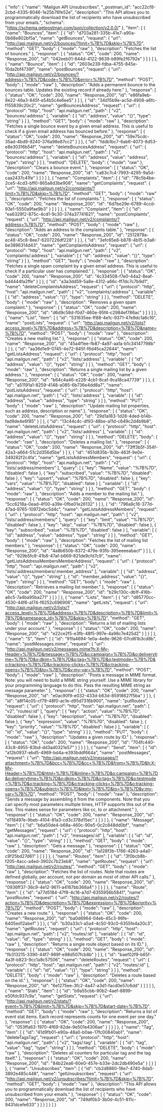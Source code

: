 {
  "info": {
    "name": "Mailgun API Unsubscribes",
    "_postman_id": "acc22cf8-2cbd-4335-8046-1e25b76fe52e",
    "description": "This API allows you to programmatically download the list of recipients who have unsubscribed from your emails.",
    "schema": "https://schema.getpostman.com/json/collection/v2.0.0/"
  },
  "item": [
    {
      "name": "Bounces",
      "item": [
        {
          "id": "d703a281-335b-41e7-a90a-0b68e802bf5a",
          "name": "getBounces",
          "request": {
            "url": "http://api.mailgun.net/v2/bounces/?limit=%7B%7D&skip=%7B%7D",
            "method": "GET",
            "body": {
              "mode": "raw"
            },
            "description": "Fetches the list of bounces."
          },
          "response": [
            {
              "status": "OK",
              "code": 200,
              "name": "Response_200",
              "id": "042eeb01-844d-4122-9639-b89fe2f6792e"
            }
          ]
        }
      ]
    },
    {
      "name": "Bounce",
      "item": [
        {
          "id": "2603e239-fdba-4755-845e-10da2bf4739f",
          "name": "postBounces",
          "request": {
            "url": "http://api.mailgun.net/v2/bounces/?address=%7B%7D&code=%7B%7D&error=%7B%7D",
            "method": "POST",
            "body": {
              "mode": "raw"
            },
            "description": "Adds a permanent bounce to the bounces table. Updates the existing record if already here."
          },
          "response": [
            {
              "status": "OK",
              "code": 200,
              "name": "Response_200",
              "id": "e86fa9eb-8e22-46a3-845f-e54b5c4e6ee5"
            }
          ]
        },
        {
          "id": "34d15b9e-ac5d-4908-a6fc-f155839c20c2",
          "name": "getBouncesAddress",
          "request": {
            "url": {
              "protocol": "http",
              "host": "api.mailgun.net",
              "path": [
                "v2",
                "bounces/:address"
              ],
              "variable": [
                {
                  "id": "address",
                  "value": "{}",
                  "type": "string"
                }
              ]
            },
            "method": "GET",
            "body": {
              "mode": "raw"
            },
            "description": "Fetches a single bounce event by a given email address. This is useful to check if a given email address has bounced before."
          },
          "response": [
            {
              "status": "OK",
              "code": 200,
              "name": "Response_200",
              "id": "59e75cdc-35ad-4bd9-8240-376a98e87cc2"
            }
          ]
        },
        {
          "id": "fddb1bc7-6ab6-4073-8d53-e8e30316b54f",
          "name": "deleteBouncesAddress",
          "request": {
            "url": {
              "protocol": "http",
              "host": "api.mailgun.net",
              "path": [
                "v2",
                "bounces/:address"
              ],
              "variable": [
                {
                  "id": "address",
                  "value": "address",
                  "type": "string"
                }
              ]
            },
            "method": "DELETE",
            "body": {
              "mode": "raw"
            },
            "description": "Clears a bounce event."
          },
          "response": [
            {
              "status": "OK",
              "code": 200,
              "name": "Response_200",
              "id": "ca63c7c4-7993-4295-9a5d-caa2437c41fe"
            }
          ]
        }
      ]
    },
    {
      "name": "Complaints",
      "item": [
        {
          "id": "78c5b4be-2ce5-4cd3-bff0-865a8d3be908",
          "name": "getComplaints",
          "request": {
            "url": "http://api.mailgun.net/v2/complaints/?limit=%7B%7D&skip=%7B%7D",
            "method": "GET",
            "body": {
              "mode": "raw"
            },
            "description": "Fetches the list of complaints."
          },
          "response": [
            {
              "status": "OK",
              "code": 200,
              "name": "Response_200",
              "id": "6d7be29e-6789-4ccd-93e1-5550a9fae9b3"
            }
          ]
        }
      ]
    },
    {
      "name": "Complaint",
      "item": [
        {
          "id": "ea6329f2-875c-4cd1-9c30-374a37741621",
          "name": "postComplaints",
          "request": {
            "url": "http://api.mailgun.net/v2/complaints/?address=%7B%7D",
            "method": "POST",
            "body": {
              "mode": "raw"
            },
            "description": "Adds an address to the complaints table."
          },
          "response": [
            {
              "status": "OK",
              "code": 200,
              "name": "Response_200",
              "id": "2512979a-ec48-45c8-8ee7-6207226df228"
            }
          ]
        },
        {
          "id": "3efc65e8-b878-4b15-b3a6-be3896314d43",
          "name": "getComplaintsAddress",
          "request": {
            "url": {
              "protocol": "http",
              "host": "api.mailgun.net",
              "path": [
                "v2",
                "complaints/:address"
              ],
              "variable": [
                {
                  "id": "address",
                  "value": "{}",
                  "type": "string"
                }
              ]
            },
            "method": "GET",
            "body": {
              "mode": "raw"
            },
            "description": "Fetches a single spam complaint by a given email address. This is useful to check if a particular user has complained."
          },
          "response": [
            {
              "status": "OK",
              "code": 200,
              "name": "Response_200",
              "id": "4c334508-f7e0-44a2-8eaf-bd4444fa2ffe"
            }
          ]
        },
        {
          "id": "a3a3dd59-5a8e-4312-a66c-ff7dc7c7b9d1",
          "name": "deleteComplaintsAddress",
          "request": {
            "url": {
              "protocol": "http",
              "host": "api.mailgun.net",
              "path": [
                "v2",
                "complaints/:address"
              ],
              "variable": [
                {
                  "id": "address",
                  "value": "{}",
                  "type": "string"
                }
              ]
            },
            "method": "DELETE",
            "body": {
              "mode": "raw"
            },
            "description": "Removes a given spam complaint."
          },
          "response": [
            {
              "status": "OK",
              "code": 200,
              "name": "Response_200",
              "id": "d6d9c58d-f0d7-460e-95f4-c2984ef786ac"
            }
          ]
        }
      ]
    },
    {
      "name": "List",
      "item": [
        {
          "id": "531635ee-ff88-4e1c-9371-47e9dc1a6c16",
          "name": "postLists",
          "request": {
            "url": "http://api.mailgun.net/v2/lists?access_level=%7B%7D&address=%7B%7D&description=%7B%7D&name=%7B%7D",
            "method": "POST",
            "body": {
              "mode": "raw"
            },
            "description": "Creates a new mailing list."
          },
          "response": [
            {
              "status": "OK",
              "code": 200,
              "name": "Response_200",
              "id": "45a4f1ee-fb87-4a97-aa1a-b1c34147798b"
            }
          ]
        },
        {
          "id": "aa36d1e9-0745-4e72-845f-f6d45ca22644",
          "name": "getListsAddress",
          "request": {
            "url": {
              "protocol": "http",
              "host": "api.mailgun.net",
              "path": [
                "v2",
                "lists/:address"
              ],
              "variable": [
                {
                  "id": "address",
                  "value": "{}",
                  "type": "string"
                }
              ]
            },
            "method": "GET",
            "body": {
              "mode": "raw"
            },
            "description": "Returns a single mailing list by a given address."
          },
          "response": [
            {
              "status": "OK",
              "code": 200,
              "name": "Response_200",
              "id": "b64c4a46-e228-4cb1-8caf-9ca18ca47739"
            }
          ]
        },
        {
          "id": "a51191a1-8259-4148-a085-6b736e4dd8a7",
          "name": "putListsAddress",
          "request": {
            "url": {
              "protocol": "http",
              "host": "api.mailgun.net",
              "path": [
                "v2",
                "lists/:address"
              ],
              "variable": [
                {
                  "id": "address",
                  "value": "address",
                  "type": "string"
                }
              ]
            },
            "method": "PUT",
            "body": {
              "mode": "raw"
            },
            "description": "Update mailing list properties, such as address, description or name"
          },
          "response": [
            {
              "status": "OK",
              "code": 200,
              "name": "Response_200",
              "id": "29d1a183-1d28-4ded-b14b-fad9de4e6f85"
            }
          ]
        },
        {
          "id": "13c44c4c-df93-48be-a11d-c649c2d4b9b8",
          "name": "deleteListsAddress",
          "request": {
            "url": {
              "protocol": "http",
              "host": "api.mailgun.net",
              "path": [
                "v2",
                "lists/:address"
              ],
              "variable": [
                {
                  "id": "address",
                  "value": "{}",
                  "type": "string"
                }
              ]
            },
            "method": "DELETE",
            "body": {
              "mode": "raw"
            },
            "description": "Deletes a mailing list."
          },
          "response": [
            {
              "status": "OK",
              "code": 200,
              "name": "Response_200",
              "id": "73ff3b5f-354f-42a3-a664-51c2d356d5be"
            }
          ]
        },
        {
          "id": "451d835b-1b3b-463f-9e0e-349282f2c4fa",
          "name": "getListsAddressMembers",
          "request": {
            "url": {
              "protocol": "http",
              "host": "api.mailgun.net",
              "path": [
                "v2",
                "lists/:address/members"
              ],
              "query": [
                {
                  "key": "Name",
                  "value": "%7B%7D",
                  "disabled": false
                },
                {
                  "key": "subscribed",
                  "value": "%7B%7D",
                  "disabled": false
                },
                {
                  "key": "upsert",
                  "value": "%7B%7D",
                  "disabled": false
                },
                {
                  "key": "vars",
                  "value": "%7B%7D",
                  "disabled": false
                }
              ],
              "variable": [
                {
                  "id": "address",
                  "value": "{}",
                  "type": "string"
                }
              ]
            },
            "method": "GET",
            "body": {
              "mode": "raw"
            },
            "description": "Adds a member to the mailing list."
          },
          "response": [
            {
              "status": "OK",
              "code": 200,
              "name": "Response_200",
              "id": "5cc6218a-0ead-4f00-a39e-0fbe01e26132"
            }
          ]
        },
        {
          "id": "796a9c16-377d-47ad-9765-10972ebc5d4c",
          "name": "getListsAddressMembers",
          "request": {
            "url": {
              "protocol": "http",
              "host": "api.mailgun.net",
              "path": [
                "v2",
                "lists/:address/members/"
              ],
              "query": [
                {
                  "key": "limit",
                  "value": "%7B%7D",
                  "disabled": false
                },
                {
                  "key": "skip",
                  "value": "%7B%7D",
                  "disabled": false
                },
                {
                  "key": "subscribed",
                  "value": "%7B%7D",
                  "disabled": false
                }
              ],
              "variable": [
                {
                  "id": "address",
                  "value": "address",
                  "type": "string"
                }
              ]
            },
            "method": "GET",
            "body": {
              "mode": "raw"
            },
            "description": "Fetches the list of mailing list members."
          },
          "response": [
            {
              "status": "OK",
              "code": 200,
              "name": "Response_200",
              "id": "4a8b650b-8372-479e-93fb-395eeeeabacf"
            }
          ]
        },
        {
          "id": "929b5fc8-41b8-47af-b669-821de9cfd7c9",
          "name": "getListsAddressMembersMemberAddress",
          "request": {
            "url": {
              "protocol": "http",
              "host": "api.mailgun.net",
              "path": [
                "v2",
                "lists/:address/members/:member_address"
              ],
              "variable": [
                {
                  "id": "address",
                  "value": "{}",
                  "type": "string"
                },
                {
                  "id": "member_address",
                  "value": "{}",
                  "type": "string"
                }
              ]
            },
            "method": "GET",
            "body": {
              "mode": "raw"
            },
            "description": "Retrieves a mailing list member."
          },
          "response": [
            {
              "status": "OK",
              "code": 200,
              "name": "Response_200",
              "id": "b29c130c-db1f-416b-a6c5-7a4ba95ba271"
            }
          ]
        }
      ]
    },
    {
      "name": "Lists",
      "item": [
        {
          "id": "d85770cc-4530-44f6-a174-f6252c696906",
          "name": "getLists",
          "request": {
            "url": "http://api.mailgun.net/v2/lists/?access_level=%7B%7D&address=%7B%7D&description=%7B%7D&limit=%7B%7D&namespace_id=%7B%7D&skip=%7B%7D",
            "method": "GET",
            "body": {
              "mode": "raw"
            },
            "description": "Returns a list of mailing lists under your account."
          },
          "response": [
            {
              "status": "OK",
              "code": 200,
              "name": "Response_200",
              "id": "e22ce2f5-e3fb-48f5-997e-4a98c7e425d2"
            }
          ]
        }
      ]
    },
    {
      "name": "S",
      "item": [
        {
          "id": "91fa4694-1e0a-4e8e-9626-07cd61b3cd8b",
          "name": "postMessages.mime",
          "request": {
            "url": "http://api.mailgun.net/v2/messages.mime?h:X-My-Header=%7B%7D&message=%7B%7D&o:campaign=%7B%7D&o:deliverytime=%7B%7D&o:dkim=%7B%7D&o:tag=%7B%7D&o:testmode=%7B%7D&o:tracking=%7B%7D&o:tracking-clicks=%7B%7D&o:tracking-opens=%7B%7D&to=%7B%7D&v:my-var=%7B%7D",
            "method": "POST",
            "body": {
              "mode": "raw"
            },
            "description": "Posts a message in MIME format. Note: you will need to build a MIME string yourself. Use a MIME library for your programming language to do this. Pass the resulting MIME string as message parameter."
          },
          "response": [
            {
              "status": "OK",
              "code": 200,
              "name": "Response_200",
              "id": "e0ac90f9-e032-433d-b63d-85918627f5ba"
            }
          ]
        },
        {
          "id": "a8f14c05-cf79-48f0-ac1e-d95d7316b900",
          "name": "putRoutes",
          "request": {
            "url": {
              "protocol": "http",
              "host": "api.mailgun.net",
              "path": [
                "v2",
                "routes/:id"
              ],
              "query": [
                {
                  "key": "action",
                  "value": "%7B%7D",
                  "disabled": false
                },
                {
                  "key": "description",
                  "value": "%7B%7D",
                  "disabled": false
                },
                {
                  "key": "expression",
                  "value": "%7B%7D",
                  "disabled": false
                },
                {
                  "key": "priority",
                  "value": "%7B%7D",
                  "disabled": false
                }
              ],
              "variable": [
                {
                  "id": "id",
                  "value": "{}",
                  "type": "string"
                }
              ]
            },
            "method": "PUT",
            "body": {
              "mode": "raw"
            },
            "description": "Updates a given route by ID."
          },
          "response": [
            {
              "status": "OK",
              "code": 200,
              "name": "Response_200",
              "id": "704fc440-43c8-4955-83bd-dd3ad0321e57"
            }
          ]
        }
      ]
    },
    {
      "name": "Send",
      "item": [
        {
          "id": "a12b0937-ebd5-4969-bd4a-e393bddf664a",
          "name": "postMessages",
          "request": {
            "url": "http://api.mailgun.net/v2/messages/?attachment=%7B%7D&bcc=%7B%7D&cc=%7B%7D&from=%7B%7D&h:X-My-Header=%7B%7D&html=%7B%7D&inline=%7B%7D&o:campaign=%7B%7D&o:deliverytime=%7B%7D&o:dkim=%7B%7D&o:tag=%7B%7D&o:testmode=%7B%7D&o:tracking=%7B%7D&o:tracking-clicks=%7B%7D&o:tracking-opens=%7B%7D&subject=%7B%7D&text=%7B%7D&to=%7B%7D&v:my-var=%7B%7D",
            "method": "POST",
            "body": {
              "mode": "raw"
            },
            "description": "Sends a message by assembling it from the components. Note that you can specify most parameters multiple times, HTTP supports this out of the box. This makes sense for parameters like cc, to or attachment."
          },
          "response": [
            {
              "status": "OK",
              "code": 200,
              "name": "Response_200",
              "id": "d118497e-9beb-4104-81a3-cd3c378d15ec"
            }
          ]
        }
      ]
    },
    {
      "name": "Message",
      "item": [
        {
          "id": "b6a50de4-b68a-460c-90e5-0c2c848dd0bf",
          "name": "getMessages",
          "request": {
            "url": {
              "protocol": "http",
              "host": "api.mailgun.net",
              "path": [
                "v2",
                "messages/:id"
              ],
              "variable": [
                {
                  "id": "id",
                  "value": "{}",
                  "type": "string"
                }
              ]
            },
            "method": "GET",
            "body": {
              "mode": "raw"
            },
            "description": "Gets a message."
          },
          "response": [
            {
              "status": "OK",
              "code": 200,
              "name": "Response_200",
              "id": "1a128f3b-1766-4263-a4a0-c9f25bd27d61"
            }
          ]
        }
      ]
    },
    {
      "name": "Routes",
      "item": [
        {
          "id": "3f0bcb8b-f205-4acc-a4ed-3902c7b23eb8",
          "name": "getRoutes",
          "request": {
            "url": "http://api.mailgun.net/v2/routes/",
            "method": "GET",
            "body": {
              "mode": "raw"
            },
            "description": "Fetches the list of routes. Note that routes are defined globally, per account, not per domain as most of other API calls."
          },
          "response": [
            {
              "status": "OK",
              "code": 200,
              "name": "Response_200",
              "id": "0936ff37-36c9-4e12-9611-a4167bb368a4"
            }
          ]
        }
      ]
    },
    {
      "name": "Route",
      "item": [
        {
          "id": "a77d5184-47f8-4c16-a7d7-6355956b5841",
          "name": "postRoutes",
          "request": {
            "url": "http://api.mailgun.net/v2/routes/?action=%7B%7D&description=%7B%7D&expression=%7B%7D&priority=%7B%7D",
            "method": "POST",
            "body": {
              "mode": "raw"
            },
            "description": "Creates a new route."
          },
          "response": [
            {
              "status": "OK",
              "code": 200,
              "name": "Response_200",
              "id": "ba0d6964-04eb-45c3-96fe-6405ed12abef"
            }
          ]
        },
        {
          "id": "b30a33c1-a5a4-4c50-93c0-6355fe4a20c3",
          "name": "getRoutes",
          "request": {
            "url": {
              "protocol": "http",
              "host": "api.mailgun.net",
              "path": [
                "v2",
                "routes/:id"
              ],
              "variable": [
                {
                  "id": "id",
                  "value": "id",
                  "type": "string"
                }
              ]
            },
            "method": "GET",
            "body": {
              "mode": "raw"
            },
            "description": "Returns a single route object based on its ID."
          },
          "response": [
            {
              "status": "OK",
              "code": 200,
              "name": "Response_200",
              "id": "fb313215-3390-44f7-989f-e98d507fcb8b"
            }
          ]
        },
        {
          "id": "baef02f9-b65f-4a3f-b823-9cc1a8c57506",
          "name": "deleteRoutes",
          "request": {
            "url": {
              "protocol": "http",
              "host": "api.mailgun.net",
              "path": [
                "v2",
                "routes/:id"
              ],
              "variable": [
                {
                  "id": "id",
                  "value": "{}",
                  "type": "string"
                }
              ]
            },
            "method": "DELETE",
            "body": {
              "mode": "raw"
            },
            "description": "Deletes a route based on the id."
          },
          "response": [
            {
              "status": "OK",
              "code": 200,
              "name": "Response_200",
              "id": "6e1275ee-3fc2-4a47-a3d1-facd0e57c6dd"
            }
          ]
        }
      ]
    },
    {
      "name": "Stats",
      "item": [
        {
          "id": "b9a55cbb-90b2-4aef-8899-e50fdc937c9a",
          "name": "getStats",
          "request": {
            "url": "http://api.mailgun.net/v2/stats/?event=%7B%7D&limit=%7B%7D&skip=%7B%7D&start-date=%7B%7D",
            "method": "GET",
            "body": {
              "mode": "raw"
            },
            "description": "Returns a list of event stat items. Each record represents counts for one event per one day."
          },
          "response": [
            {
              "status": "OK",
              "code": 200,
              "name": "Response_200",
              "id": "053ffa63-1970-4f69-82de-9e501e4306ae"
            }
          ]
        }
      ]
    },
    {
      "name": "Tag",
      "item": [
        {
          "id": "41d9fb01-e90a-48a0-b0ae-17fc00840ab1",
          "name": "deleteTagsTag",
          "request": {
            "url": {
              "protocol": "http",
              "host": "api.mailgun.net",
              "path": [
                "v2",
                "tags/:tag"
              ],
              "variable": [
                {
                  "id": "tag",
                  "value": "tag",
                  "type": "string"
                }
              ]
            },
            "method": "DELETE",
            "body": {
              "mode": "raw"
            },
            "description": "Deletes all counters for particular tag and the tag itself."
          },
          "response": [
            {
              "status": "OK",
              "code": 200,
              "name": "Response_200",
              "id": "84b22ea6-60e0-457e-b33e-2dc2db490e5a"
            }
          ]
        }
      ]
    },
    {
      "name": "Unsubscribes",
      "item": [
        {
          "id": "cb2d8860-18e7-4740-8da5-3892e485c448",
          "name": "getUnsubscribes",
          "request": {
            "url": "http://api.mailgun.net/v2/unsubscribes/?limit=%7B%7D&skip=%7B%7D",
            "method": "GET",
            "body": {
              "mode": "raw"
            },
            "description": "This API allows you to programmatically download the list of recipients who have unsubscribed from your emails."
          },
          "response": [
            {
              "status": "OK",
              "code": 200,
              "name": "Response_200",
              "id": "749df0b3-3b0d-4c51-811c-9431dcefe633"
            }
          ]
        }
      ]
    }
  ]
}